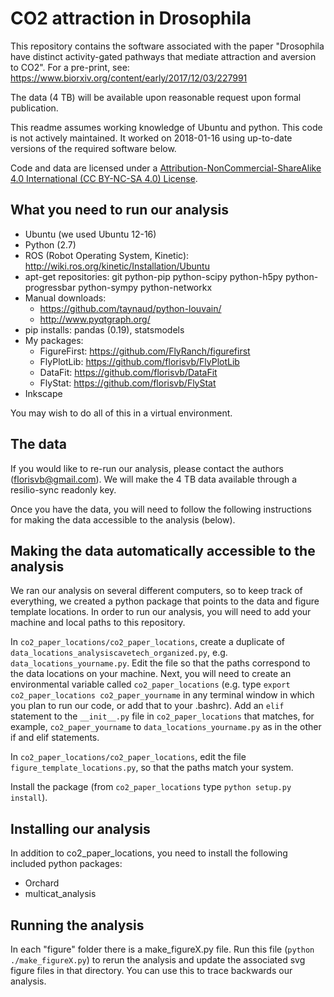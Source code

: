 # CO2 attraction in Drosophila
This repository contains the software associated with the paper "Drosophila have distinct activity-gated pathways that mediate attraction and aversion to CO2". For a pre-print, see: https://www.biorxiv.org/content/early/2017/12/03/227991

The data (4 TB) will be available upon reasonable request upon formal publication.

This readme assumes working knowledge of Ubuntu and python. This code is not actively maintained. It worked on 2018-01-16 using up-to-date versions of the required software below.

Code and data are licensed under a [Attribution-NonCommercial-ShareAlike 4.0 International (CC BY-NC-SA 4.0) License](https://creativecommons.org/licenses/by-nc-sa/4.0/ "CC BY-NC-SA 4.0").

## What you need to run our analysis
* Ubuntu (we used Ubuntu 12-16)
* Python (2.7)
* ROS (Robot Operating System, Kinetic): http://wiki.ros.org/kinetic/Installation/Ubuntu
* apt-get repositories: git python-pip python-scipy python-h5py python-progressbar python-sympy python-networkx
* Manual downloads: 
  * https://github.com/taynaud/python-louvain/
  * http://www.pyqtgraph.org/
* pip installs: pandas (0.19), statsmodels
* My packages:
  * FigureFirst: https://github.com/FlyRanch/figurefirst
  * FlyPlotLib: https://github.com/florisvb/FlyPlotLib
  * DataFit: https://github.com/florisvb/DataFit
  * FlyStat: https://github.com/florisvb/FlyStat
* Inkscape

You may wish to do all of this in a virtual environment.

## The data

If you would like to re-run our analysis, please contact the authors (florisvb@gmail.com). We will make the 4 TB data available through a resilio-sync readonly key.

Once you have the data, you will need to follow the following instructions for making the data accessible to the analysis (below).

## Making the data automatically accessible to the analysis
We ran our analysis on several different computers, so to keep track of everything, we created a python package that points to the data and figure template locations. In order to run our analysis, you will need to add your machine and local paths to this repository. 

In `co2_paper_locations/co2_paper_locations`, create a duplicate of `data_locations_analysiscavetech_organized.py`, e.g. `data_locations_yourname.py`. Edit the file so that the paths correspond to the data locations on your machine. Next, you will need to create an environmental variable called `co2_paper_locations` (e.g. type `export co2_paper_locations co2_paper_yourname` in any terminal window in which you plan to run our code, or add that to your .bashrc). Add an `elif` statement to the `__init__.py` file in `co2_paper_locations` that matches, for example, `co2_paper_yourname` to  `data_locations_yourname.py` as in the other if and elif statements.

In `co2_paper_locations/co2_paper_locations`, edit the file `figure_template_locations.py`, so that the paths match your system.

Install the package (from `co2_paper_locations` type `python setup.py install`). 

## Installing our analysis

In addition to co2_paper_locations, you need to install the following included python packages:
* Orchard
* multicat_analysis

## Running the analysis

In each "figure" folder there is a make_figureX.py file. Run this file (`python ./make_figureX.py`) to rerun the analysis and update the associated svg figure files in that directory. You can use this to trace backwards our analysis.

